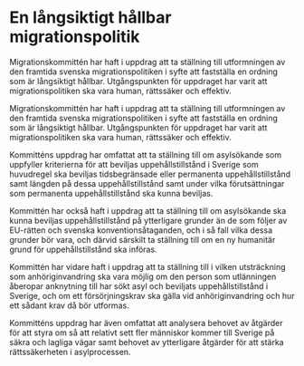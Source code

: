 # En långsiktigt hållbar migrationspolitik

Migrationskommittén har haft i uppdrag att ta ställning till utformningen av den framtida svenska migrationspolitiken i syfte att fastställa en ordning som är långsiktigt hållbar. Utgångspunkten för uppdraget har varit att migrationspolitiken ska vara human, rättssäker och effektiv.

Migrationskommittén har haft i uppdrag att ta ställning till utformningen av den framtida svenska migrationspolitiken i syfte att fastställa en ordning som är långsiktigt hållbar. Utgångspunkten för uppdraget har varit att migrationspolitiken ska vara human, rättssäker och effektiv.

Kommitténs uppdrag har omfattat att ta ställning till om asylsökande som uppfyller kriterierna för att beviljas uppehållstillstånd i Sverige som huvudregel ska beviljas tidsbegränsade eller permanenta uppehållstillstånd samt längden på dessa uppehållstillstånd samt under vilka förutsättningar som permanenta uppehållstillstånd ska kunna beviljas.

Kommittén har också haft i uppdrag att ta ställning till om asylsökande ska kunna beviljas uppehållstillstånd på ytterligare grunder än de som följer av EU-rätten och svenska konventionsåtaganden, och i så fall vilka dessa grunder bör vara, och därvid särskilt ta ställning till om en ny humanitär grund för uppehållstillstånd ska införas.

Kommittén har vidare haft i uppdrag att ta ställning till i vilken utsträckning som anhöriginvandring ska vara möjlig om den person som utlänningen åberopar anknytning till har sökt asyl och beviljats uppehållstillstånd i Sverige, och om ett försörjningskrav ska gälla vid anhöriginvandring och hur ett sådant krav då bör utformas.

Kommitténs uppdrag har även omfattat att analysera behovet av åtgärder för att styra om så att relativt sett fler människor kommer till Sverige på säkra och lagliga vägar samt behovet av ytterligare åtgärder för att stärka rättssäkerheten i asylprocessen.
